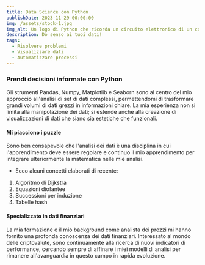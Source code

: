 ```yaml
---
title: Data Science con Python
publishDate: 2023-11-29 00:00:00
img: /assets/stock-1.jpg
img_alt: Un logo di Python che ricorda un circuito elettronico di un computer.
description: Dò senso ai tuoi dati!
tags:
  - Risolvere problemi
  - Visualizzare dati
  - Automatizzare processi
---
```


### Prendi decisioni informate con Python

Gli strumenti Pandas, Numpy, Matplotlib e Seaborn sono al centro del mio approccio all'analisi di set di dati complessi, permettendomi di trasformare grandi volumi di dati grezzi in informazioni chiare. La mia esperienza non si limita alla manipolazione dei dati; si estende anche alla creazione di visualizzazioni di dati che siano sia estetiche che funzionali.

#### Mi piacciono i puzzle
Sono ben consapevole che l'analisi dei dati è una disciplina in cui l'apprendimento deve essere regolare e continuo il mio apprendimento per integrare ulteriormente la matematica nelle mie analisi.


- Ecco alcuni concetti elaborati di recente:

1. Algoritmo di Dijkstra
2. Equazioni diofantee
3. Successioni per induzione
4. Tabelle hash

#### Specializzato in dati finanziari

La mia formazione e il mio background come analista dei prezzi mi hanno fornito una profonda conoscenza dei dati finanziari. Interessato al mondo delle criptovalute, sono continuamente alla ricerca di nuovi indicatori di performance, cercando sempre di affinare i miei modelli di analisi per rimanere all'avanguardia in questo campo in rapida evoluzione.



